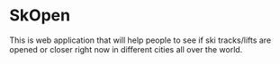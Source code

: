 # SkOpen
This is web application that will help people to see if ski tracks/lifts are opened or closer right now in different cities all over the world. 

